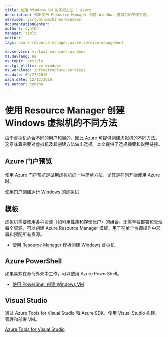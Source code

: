 ```yaml
---
title: 创建 Windows VM 的不同方法 | Azure
description: 列出使用 Resource Manager 创建 Windows 虚拟机的不同方法。
services: virtual-machines-windows
documentationCenter: 
authors: cynthn
manager: timlt
editor: 
tags: azure-resource-manager,azure-service-management

ms.service: virtual-machines-windows
ms.devlang: na
ms.topic: article
ms.tgt_pltfrm: vm-windows
ms.workload: infrastructure-services
ms.date: 09/27/2016
wacn.date: 12/12/2016
ms.author: cynthn
---
```


# 使用 Resource Manager 创建 Windows 虚拟机的不同方法

由于虚拟机适合不同的用户和目的，因此 Azure 可提供创建虚拟机的不同方法。这意味着需要对虚拟机及其创建方法做出选择。本文提供了选择摘要和说明链接。

## Azure 门户预览

使用 Azure 门户预览是试用虚拟机的一种简单方法，尤其是在刚开始使用 Azure 时。

[使用门户创建运行 Windows 的虚拟机](./virtual-machines-windows-hero-tutorial.md)

## 模板

虚拟机需要使用各种资源（如可用性集和存储账户）的组合。无需单独部署和管理每个资源，可以创建 Azure Resource Manager 模板，用于在单个协调操作中部署和预配所有资源。

- [使用 Resource Manager 模板创建 Windows 虚拟机](./virtual-machines-windows-ps-template.md)

## Azure PowerShell

如果喜欢在命令外壳中工作，可以使用 Azure PowerShell。

- [使用 PowerShell 创建 Windows VM](./virtual-machines-windows-ps-create.md)

## Visual Studio

通过 Azure Tools for Visual Studio 和 Azure SDK，使用 Visual Studio 构建、管理和部署 VM。

[Azure Tools for Visual Studio](https://www.visualstudio.com/features/azure-tools-vs)

<!---HONumber=Mooncake_Quality_Review_1118_2016-->